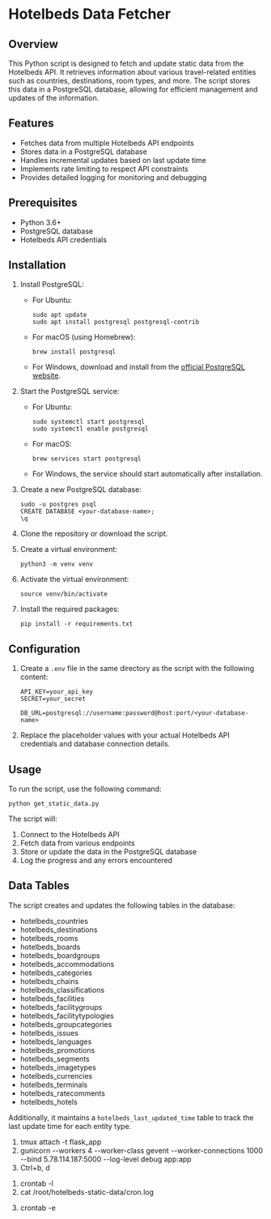 # Hotelbeds Data Fetcher

## Overview

This Python script is designed to fetch and update static data from the Hotelbeds API. It retrieves information about various travel-related entities such as countries, destinations, room types, and more. The script stores this data in a PostgreSQL database, allowing for efficient management and updates of the information.

## Features

- Fetches data from multiple Hotelbeds API endpoints
- Stores data in a PostgreSQL database
- Handles incremental updates based on last update time
- Implements rate limiting to respect API constraints
- Provides detailed logging for monitoring and debugging

## Prerequisites

- Python 3.6+
- PostgreSQL database
- Hotelbeds API credentials

## Installation

1. Install PostgreSQL:

   - For Ubuntu:
     ```
     sudo apt update
     sudo apt install postgresql postgresql-contrib
     ```
   - For macOS (using Homebrew):
     ```
     brew install postgresql
     ```
   - For Windows, download and install from the [official PostgreSQL website](https://www.postgresql.org/download/windows/).

2. Start the PostgreSQL service:

   - For Ubuntu:
     ```
     sudo systemctl start postgresql
     sudo systemctl enable postgresql
     ```
   - For macOS:
     ```
     brew services start postgresql
     ```
   - For Windows, the service should start automatically after installation.

3. Create a new PostgreSQL database:

   ```
   sudo -u postgres psql
   CREATE DATABASE <your-database-name>;
   \q
   ```

4. Clone the repository or download the script.

5. Create a virtual environment:

   ```
   python3 -m venv venv
   ```

6. Activate the virtual environment:

   ```
   source venv/bin/activate
   ```

7. Install the required packages:
   ```
   pip install -r requirements.txt
   ```

## Configuration

1. Create a `.env` file in the same directory as the script with the following content:

   ```
   API_KEY=your_api_key
   SECRET=your_secret

   DB_URL=postgresql://username:password@host:port/<your-database-name>
   ```

2. Replace the placeholder values with your actual Hotelbeds API credentials and database connection details.

## Usage

To run the script, use the following command:

```
python get_static_data.py
```

The script will:

1. Connect to the Hotelbeds API
2. Fetch data from various endpoints
3. Store or update the data in the PostgreSQL database
4. Log the progress and any errors encountered

## Data Tables

The script creates and updates the following tables in the database:

- hotelbeds_countries
- hotelbeds_destinations
- hotelbeds_rooms
- hotelbeds_boards
- hotelbeds_boardgroups
- hotelbeds_accommodations
- hotelbeds_categories
- hotelbeds_chains
- hotelbeds_classifications
- hotelbeds_facilities
- hotelbeds_facilitygroups
- hotelbeds_facilitytypologies
- hotelbeds_groupcategories
- hotelbeds_issues
- hotelbeds_languages
- hotelbeds_promotions
- hotelbeds_segments
- hotelbeds_imagetypes
- hotelbeds_currencies
- hotelbeds_terminals
- hotelbeds_ratecomments
- hotelbeds_hotels

Additionally, it maintains a `hotelbeds_last_updated_time` table to track the last update time for each entity type.

<!-- run server with gunicorn -->

1. tmux attach -t flask_app
2. gunicorn --workers 4 --worker-class gevent --worker-connections 1000 --bind 5.78.114.187:5000 --log-level debug app:app
3. Ctrl+b, d

<!-- check cron job and monitor logs -->

1. crontab -l
2. cat /root/hotelbeds-static-data/cron.log
<!-- to edit cronfile -->
3. crontab -e
